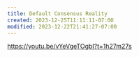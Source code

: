 ```yaml
---
title: Default Consensus Reality
created: 2023-12-25T11:11:11-07:00
modified: 2023-12-22T21:41:27-07:00
---
```


https://youtu.be/vYeVgeTOgbI?t=1h27m27s
